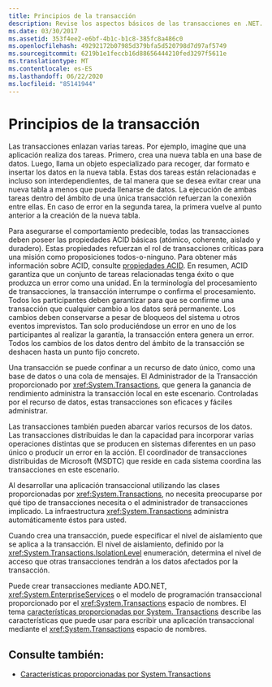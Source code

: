 ```yaml
---
title: Principios de la transacción
description: Revise los aspectos básicos de las transacciones en .NET. Todas las transacciones deben poseer las propiedades básicas de ACID (atómicas, coherentes, aisladas y duraderas).
ms.date: 03/30/2017
ms.assetid: 353f4ee2-e6bf-4b1c-b1c8-385fc8a486c0
ms.openlocfilehash: 49292172b07985d379bfa5d520798d7d97af5749
ms.sourcegitcommit: 6219b1e1feccb16d88656444210fed3297f5611e
ms.translationtype: MT
ms.contentlocale: es-ES
ms.lasthandoff: 06/22/2020
ms.locfileid: "85141944"
---
```

# <a name="transaction-fundamentals"></a>Principios de la transacción
Las transacciones enlazan varias tareas. Por ejemplo, imagine que una aplicación realiza dos tareas. Primero, crea una nueva tabla en una base de datos. Luego, llama un objeto especializado para recoger, dar formato e insertar los datos en la nueva tabla. Estas dos tareas están relacionadas e incluso son interdependientes, de tal manera que se desea evitar crear una nueva tabla a menos que pueda llenarse de datos. La ejecución de ambas tareas dentro del ámbito de una única transacción refuerzan la conexión entre ellas. En caso de error en la segunda tarea, la primera vuelve al punto anterior a la creación de la nueva tabla.  
  
 Para asegurarse el comportamiento predecible, todas las transacciones deben poseer las propiedades ACID básicas (atómico, coherente, aislado y duradero). Estas propiedades refuerzan el rol de transacciones críticas para una misión como proposiciones todos-o-ninguno. Para obtener más información sobre ACID, consulte [propiedades ACID](/windows/win32/cossdk/acid-properties). En resumen, ACID garantiza que un conjunto de tareas relacionadas tenga éxito o que produzca un error como una unidad. En la terminología del procesamiento de transacciones, la transacción interrumpe o confirma el procesamiento. Todos los participantes deben garantizar para que se confirme una transacción que cualquier cambio a los datos será permanente. Los cambios deben conservarse a pesar de bloqueos del sistema u otros eventos imprevistos. Tan solo produciéndose un error en uno de los participantes al realizar la garantía, la transacción entera genera un error. Todos los cambios de los datos dentro del ámbito de la transacción se deshacen hasta un punto fijo concreto.  
  
 Una transacción se puede confinar a un recurso de dato único, como una base de datos o una cola de mensajes. El Administrador de la Transacción proporcionado por <xref:System.Transactions>, que genera la ganancia de rendimiento administra la transacción local en este escenario. Controladas por el recurso de datos, estas transacciones son eficaces y fáciles administrar.  
  
 Las transacciones también pueden abarcar varios recursos de los datos. Las transacciones distribuidas le dan la capacidad para incorporar varias operaciones distintas que se producen en sistemas diferentes en un paso único o producir un error en la acción. El coordinador de transacciones distribuidas de Microsoft (MSDTC) que reside en cada sistema coordina las transacciones en este escenario.  
  
 Al desarrollar una aplicación transaccional utilizando las clases proporcionadas por <xref:System.Transactions>, no necesita preocuparse por qué tipo de transacciones necesita o el administrador de transacciones implicado. La infraestructura <xref:System.Transactions> administra automáticamente éstos para usted.  
  
 Cuando crea una transacción, puede especificar el nivel de aislamiento que se aplica a la transacción. El nivel de aislamiento, definido por la <xref:System.Transactions.IsolationLevel> enumeración, determina el nivel de acceso que otras transacciones tendrán a los datos afectados por la transacción.  
  
 Puede crear transacciones mediante ADO.NET, <xref:System.EnterpriseServices> o el modelo de programación transaccional proporcionado por el <xref:System.Transactions> espacio de nombres. El tema [características proporcionadas por System. Transactions](features-provided-by-system-transactions.md) describe las características que puede usar para escribir una aplicación transaccional mediante el <xref:System.Transactions> espacio de nombres.  
  
## <a name="see-also"></a>Consulte también:

- [Características proporcionadas por System.Transactions](features-provided-by-system-transactions.md)
